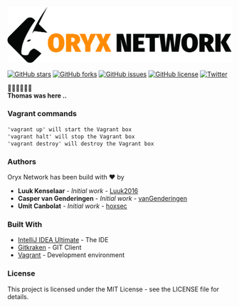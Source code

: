 ![logo](https://raw.githubusercontent.com/C0DE-BUST3RS/oryx-network/master/public/img/logos/oryx-logo-orange.jpg "Logo")

[![GitHub stars](https://img.shields.io/github/stars/C0DE-BUST3RS/oryx-network.svg)](https://github.com/C0DE-BUST3RS/oryx-network/stargazers)
[![GitHub forks](https://img.shields.io/github/forks/C0DE-BUST3RS/oryx-network.svg)](https://github.com/C0DE-BUST3RS/oryx-network/network)
[![GitHub issues](https://img.shields.io/github/issues/C0DE-BUST3RS/oryx-network.svg)](https://github.com/C0DE-BUST3RS/oryx-network/issues)
[![GitHub license](https://img.shields.io/github/license/C0DE-BUST3RS/oryx-network.svg)](https://github.com/C0DE-BUST3RS/oryx-network/blob/master/LICENSE)
[![Twitter](https://img.shields.io/twitter/url/https/github.com/C0DE-BUST3RS/oryx-network.svg?style=social)](https://twitter.com/intent/tweet?text=Wow:&url=https%3A%2F%2Fgithub.com%2FC0DE-BUST3RS%2Foryx-network)

:steam_locomotive::train::train::train::train::train: <br>
**Thomas was here ..**

### Vagrant commands

```
'vagrant up' will start the Vagrant box
'vagrant halt' will stop the Vagrant box
'vagrant destroy' will destroy the Vagrant box
```

### Authors
Oryx Network has been build with ❤ by
* **Luuk Kenselaar** - *Initial work* - [Luuk2016](https://github.com/Luuk2016)
* **Casper van Genderingen** - *Initial work* - [vanGenderingen](https://github.com/vanGenderingen)
* **Umit Canbolat** - *Initial work* - [hoxsec](https://github.com/hoxsec)

### Built With

* [IntelliJ IDEA Ultimate](https://www.jetbrains.com/idea/) - The IDE
* [Gitkraken](https://www.gitkraken.com/) - GIT Client
* [Vagrant](https://www.vagrantup.com/) - Development environment

### License

This project is licensed under the MIT License - see the LICENSE file for details.
